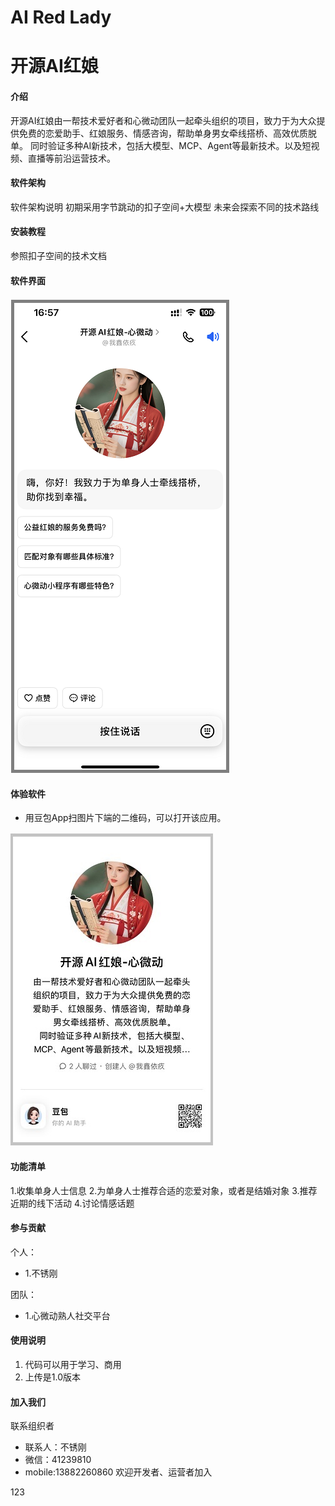 # AI Red Lady
# 开源AI红娘

#### 介绍
开源AI红娘由一帮技术爱好者和心微动团队一起牵头组织的项目，致力于为大众提供免费的恋爱助手、红娘服务、情感咨询，帮助单身男女牵线搭桥、高效优质脱单。
同时验证多种AI新技术，包括大模型、MCP、Agent等最新技术。以及短视频、直播等前沿运营技术。


#### 软件架构
软件架构说明
初期采用字节跳动的扣子空间+大模型
未来会探索不同的技术路线

#### 安装教程

参照扣子空间的技术文档

#### 软件界面
![App UI](resource/App%20UI%20-%20mini.png)
#### 体验软件
- 用豆包App扫图片下端的二维码，可以打开该应用。

![CR Code](resource/App%20CR%20Code%20-%20mini.jpg)

#### 功能清单
1.收集单身人士信息
2.为单身人士推荐合适的恋爱对象，或者是结婚对象
3.推荐近期的线下活动
4.讨论情感话题
#### 参与贡献

个人：
- 1.不锈刚

团队：
- 1.心微动熟人社交平台


#### 使用说明

1.  代码可以用于学习、商用
2.  上传是1.0版本

#### 加入我们
联系组织者

- 联系人：不锈刚
- 微信：41239810
- mobile:13882260860
欢迎开发者、运营者加入

123
